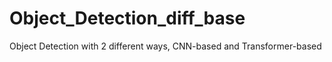 # Object_Detection_diff_base
Object Detection with 2 different ways, CNN-based and Transformer-based


